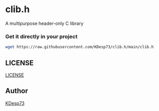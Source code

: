 # clib.h 

A multipurpose header-only C library

### Get it directly in your project

```sh
wget https://raw.githubusercontent.com/KDesp73/clib.h/main/clib.h
```

## LICENSE

[LICENSE](./LICENSE)

## Author

[KDesp73](https://github.com/KDesp73)
